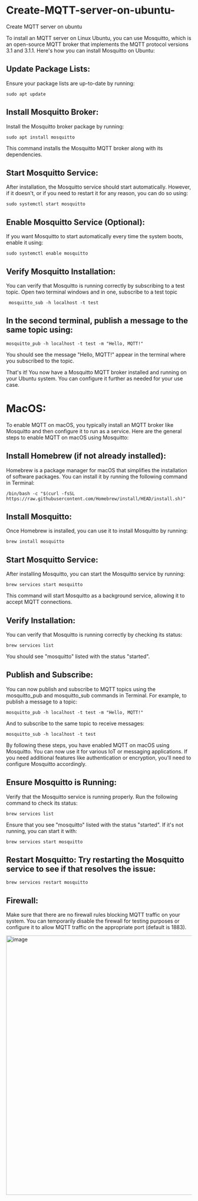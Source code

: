 # Create-MQTT-server-on-ubuntu-
Create MQTT server on ubuntu 




To install an MQTT server on Linux Ubuntu, you can use Mosquitto, which is an open-source MQTT broker that implements the MQTT protocol versions 3.1 and 3.1.1. Here's how you can install Mosquitto on Ubuntu:

## Update Package Lists: 
Ensure your package lists are up-to-date by running:
 
    sudo apt update
## Install Mosquitto Broker: 
Install the Mosquitto broker package by running:
 
    sudo apt install mosquitto
This command installs the Mosquitto MQTT broker along with its dependencies.

## Start Mosquitto Service: 
After installation, the Mosquitto service should start automatically. However, if it doesn't, or if you need to restart it for any reason, you can do so using:
 
    sudo systemctl start mosquitto
## Enable Mosquitto Service (Optional): 
If you want Mosquitto to start automatically every time the system boots, enable it using:
 
    sudo systemctl enable mosquitto

## Verify Mosquitto Installation: 
You can verify that Mosquitto is running correctly by subscribing to a test topic. Open two terminal windows and in one, subscribe to a test topic  
     
     mosquitto_sub -h localhost -t test

## In the second terminal, publish a message to the same topic using:

    mosquitto_pub -h localhost -t test -m "Hello, MQTT!"
    
You should see the message "Hello, MQTT!" appear in the terminal where you subscribed to the topic.

That's it! You now have a Mosquitto MQTT broker installed and running on your Ubuntu system. You can configure it further as needed for your use case.


# MacOS:

To enable MQTT on macOS, you typically install an MQTT broker like Mosquitto and then configure it to run as a service. Here are the general steps to enable MQTT on macOS using Mosquitto:

## Install Homebrew (if not already installed): 
Homebrew is a package manager for macOS that simplifies the installation of software packages. You can install it by running the following command in Terminal:
 
    /bin/bash -c "$(curl -fsSL https://raw.githubusercontent.com/Homebrew/install/HEAD/install.sh)"
## Install Mosquitto: 
Once Homebrew is installed, you can use it to install Mosquitto by running:
 
    brew install mosquitto
## Start Mosquitto Service: 
After installing Mosquitto, you can start the Mosquitto service by running:

    brew services start mosquitto
This command will start Mosquitto as a background service, allowing it to accept MQTT connections.
## Verify Installation: 
You can verify that Mosquitto is running correctly by checking its status:
 
    brew services list
You should see "mosquitto" listed with the status "started".
## Publish and Subscribe: 
You can now publish and subscribe to MQTT topics using the mosquitto_pub and mosquitto_sub commands in Terminal. For example, to publish a message to a topic:
 
    mosquitto_pub -h localhost -t test -m "Hello, MQTT!"
And to subscribe to the same topic to receive messages:

    mosquitto_sub -h localhost -t test
    
By following these steps, you have enabled MQTT on macOS using Mosquitto. You can now use it for various IoT or messaging applications. If you need additional features like authentication or encryption, you'll need to configure Mosquitto accordingly.


## Ensure Mosquitto is Running: 
Verify that the Mosquitto service is running properly. Run the following command to check its status:
 
    brew services list
Ensure that you see "mosquitto" listed with the status "started". If it's not running, you can start it with:
    
    brew services start mosquitto
## Restart Mosquitto: Try restarting the Mosquitto service to see if that resolves the issue:
  
    brew services restart mosquitto

## Firewall: 
Make sure that there are no firewall rules blocking MQTT traffic on your system. You can temporarily disable the firewall for testing purposes or configure it to allow MQTT traffic on the appropriate port (default is 1883).

<img width="704" alt="image" src="https://github.com/bigheadG/Create-MQTT-server-on-ubuntu-/assets/2010446/6da8b433-c0e9-4add-8445-feaad7f32583">

